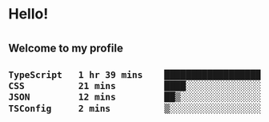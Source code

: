 
<h1>Hello!<h1>
<h2>Welcome to my profile<h2>

<!--START_SECTION:waka-->

```txt
TypeScript   1 hr 39 mins    ██████████████████▒░░░░░░   73.28 %
CSS          21 mins         ████░░░░░░░░░░░░░░░░░░░░░   15.91 %
JSON         12 mins         ██▒░░░░░░░░░░░░░░░░░░░░░░   09.21 %
TSConfig     2 mins          ▒░░░░░░░░░░░░░░░░░░░░░░░░   01.61 %
```

<!--END_SECTION:waka-->
